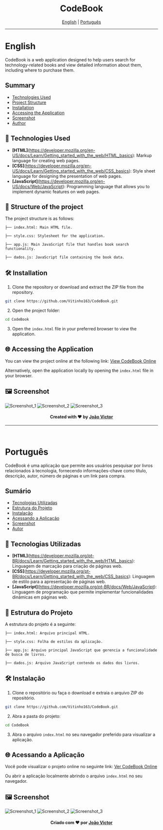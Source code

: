 <h1 align="center">CodeBook</h1>

<div align="center">
  <a href="#english">English</a> |
  <a href="#portugues">Português</a>
</div>

---

# English <a name = "english"></a>

CodeBook is a web application designed to help users search for technology-related books and view detailed information about them, including where to purchase them.

## Summary

- [Technologies Used](#tecnologies-used-en)
- [Project Structure](#project_structure_en)
- [Installation](#installation-en)
- [Accessing the Application](#accessing-the-application-en)
- [Screenshot](#screenshot-en)
- [Author](#author-en)

## 🚀 Technologies Used <a name = "tecnologies-used-en"></a>

- **[HTML]**(https://developer.mozilla.org/en-US/docs/Learn/Getting_started_with_the_web/HTML_basics): Markup language for creating web pages.
- **[CSS]**(https://developer.mozilla.org/en-US/docs/Learn/Getting_started_with_the_web/CSS_basics): Style sheet language for designing the presentation of web pages.
- **[JavaScript]**(https://developer.mozilla.org/en-US/docs/Web/JavaScript): Programming language that allows you to implement dynamic features on web pages.


## 📁 Structure of the project <a name = "project_structure_en"></a>
The project structure is as follows:
```
├── index.html: Main HTML file.

├── style.css: Stylesheet for the application.

├── app.js: Main JavaScript file that handles book search functionality.

├── dados.js: JavaScript file containing the book data.
```

## 🛠️ Installation <a name = "installation-en"></a>

1. Clone the repository or download and extract the ZIP file from the repository.
```bash
git clone https://github.com/Vitinho163/CodeBook.git
```

2. Open the project folder:
```bash
cd CodeBook
```
  
3. Open the ``index.html`` file in your preferred browser to view the application.


## 🌐 Accessing the Application <a name="accessing-the-application-en"></a>

You can view the project online at the following link: [View CodeBook Online](https://vitinho163.github.io/CodeBook/)

Alternatively, open the application locally by opening the ``index.html`` file in your browser.

## 🖼️ Screenshot <a name="screenshot-en"></a>

![Screenshot_1](https://imgur.com/WrERq2G.png)
![Screenshot_2](https://imgur.com/1HebEoC.png)
![Screenshot_3](https://imgur.com/hkuXSuu.png)

<div align="center" name="author-en">
  <h4>Created with ❤️ by <a href="https://github.com/Vitinho163">João Victor</a></h4>
</div>

---
<br>

# Português <a name = "portugues"></a>

CodeBook é uma aplicação que permite aos usuários pesquisar por livros relacionados à tecnologia, fornecendo informações-chave como título, descrição, autor, número de páginas e um link para compra.

## Sumário

- [Tecnologias Utilizadas](#tecnologias-usadas-pt)
- [Estrutura do Projeto](#estrutura-do-projeto-pt)
- [Instalação](#instalacao-pt)
- [Acessando a Aplicação](#acessando-a-aplicacao-pt)
- [Screenshot](#screenshot-pt) 
- [Autor](#autor-pt)

## 🚀 Tecnologias Utilizadas <a name = "tecnologias-usadas-pt"></a>

- **[HTML]**(https://developer.mozilla.org/pt-BR/docs/Learn/Getting_started_with_the_web/HTML_basics): Linguagem de marcação para criação de páginas web.
- **[CSS]**(https://developer.mozilla.org/pt-BR/docs/Learn/Getting_started_with_the_web/CSS_basics): Linguagem de estilo para a apresentação de páginas web.
- **[JavaScript]**(https://developer.mozilla.org/pt-BR/docs/Web/JavaScript): Linguagem de programação que permite implementar funcionalidades dinâmicas em páginas web.

## 📁 Estrutura do Projeto <a name = "estrutura-do-projeto-pt"></a>
A estrutura do projeto é a seguinte:
```
├── index.html: Arquivo principal HTML.

├── style.css: Folha de estilos da aplicação.

├── app.js: Arquivo principal JavaScript que gerencia a funcionalidade de busca de livros.

├── dados.js: Arquivo JavaScript contendo os dados dos livros.
```

## 🛠️ Instalação <a name = "instalacao-pt"></a>

1. Clone o repositório ou faça o download e extraia o arquivo ZIP do repositório.
```bash
git clone https://github.com/Vitinho163/CodeBook.git
```

2. Abra a pasta do projeto:
```bash
cd CodeBook
```

3. Abra o arquivo ``index.html`` no seu navegador preferido para visualizar a aplicação.


## 🌐 Acessando a Aplicação <a name="acessando-a-aplicacao-pt"></a>

Você pode visualizar o projeto online no seguinte link: [Ver CodeBook Online](https://vitinho163.github.io/CodeBook/)

Ou abrir a aplicação localmente abrindo o arquivo ``index.html`` no seu navegador.

## 🖼️ Screenshot <a name="screenshot-pt"></a>

![Screenshot_1](https://imgur.com/WrERq2G.png)
![Screenshot_2](https://imgur.com/1HebEoC.png)
![Screenshot_3](https://imgur.com/hkuXSuu.png)

<div align="center" name="autor-pt">
  <h4>Criado com ❤️ por <a href="https://github.com/Vitinho163">João Victor</a></h4>
</div>